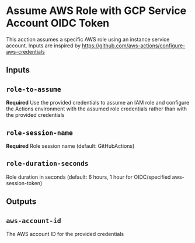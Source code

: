 # Assume AWS Role with GCP Service Account OIDC Token

This acction assumes a specific AWS role using an instance service account.
Inputs are inspired by https://github.com/aws-actions/configure-aws-credentials

## Inputs

## `role-to-assume`

**Required** Use the provided credentials to assume an IAM role and configure the Actions
environment with the assumed role credentials rather than with the provided
credentials

## `role-session-name`

**Required** Role session name (default: GitHubActions)

## `role-duration-seconds`

Role duration in seconds (default: 6 hours, 1 hour for OIDC/specified aws-session-token)

## Outputs

## `aws-account-id`

The AWS account ID for the provided credentials

